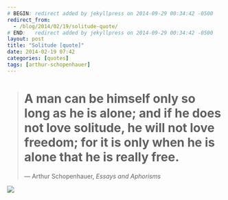 ```yaml
---
# BEGIN: redirect added by jekyllpress on 2014-09-29 00:34:42 -0500
redirect_from:
  - /blog/2014/02/19/solitude-quote/
# END:   redirect added by jekyllpress on 2014-09-29 00:34:42 -0500
layout: post
title: "Solitude [quote]"
date: 2014-02-19 07:42
categories: [quotes]
tags: [arthur-schopenhauer]
---
```

> # A man can be himself only so long as he is alone; and if he does not love solitude, he will not love freedom; for it is only when he is alone that he is really free.
> &mdash; Arthur Schopenhauer, *Essays and Aphorisms*

![](http://tt.imageshare.s3.amazonaws.com/critters/solitary-white-owl.jpg)
